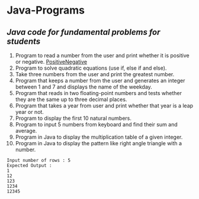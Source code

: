 # Java-Programs
## *Java code for fundamental problems for students*
1. Program to read a number from the user and print whether it is positive or negative. [PositiveNegative](https://github.com/SaketJNU/Java-Programs/blob/main/PositiveNegative.java)
2. Program to solve quadratic equations (use if, else if and else). 
3. Take three numbers from the user and print the greatest number.
4. Program that keeps a number from the user and generates an integer between 1 and 7 and displays 
the name of the weekday.
5. Program that reads in two floating-point numbers and tests whether they are the same up to three 
decimal places.
6. Program that takes a year from user and print whether that year is a leap year or not.
7. Program to display the first 10 natural numbers.
8. Program to input 5 numbers from keyboard and find their sum and average.
9. Program in Java to display the multiplication table of a given integer.
10. Program in Java to display the pattern like right angle triangle with a number.
 ```
Input number of rows : 5
Expected Output :
1 
12 
123 
1234 
12345
```
